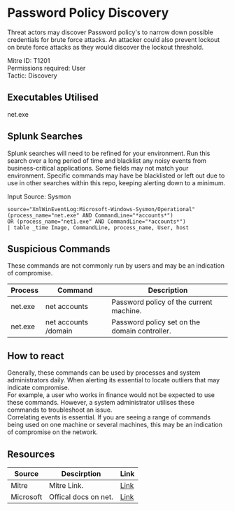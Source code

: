 # Password Policy Discovery
Threat actors may discover Password policy's to narrow down possible credentials for brute force attacks. An attacker could also prevent lockout on brute force attacks as they would discover the lockout threshold.

Mitre ID: T1201  
Permissions required: User  
Tactic: Discovery  

## Executables Utilised
net.exe

## Splunk Searches
Splunk searches will need to be refined for your environment. Run this search over a long period of time and blacklist any noisy events from business-critical applications. Some fields may not match your environment. Specific commands may have be blacklisted or left out due to use in other searches within this repo, keeping alerting down to a minimum.

Input Source: Sysmon
```
source="XmlWinEventLog:Microsoft-Windows-Sysmon/Operational"
(process_name="net.exe" AND CommandLine="*accounts*")
OR (process_name="net1.exe" AND CommandLine="*accounts*")
| table _time Image, CommandLine, process_name, User, host

```

## Suspicious Commands
These commands are not commonly run by users and may be an indication of compromise.

| Process  | Command | Description
| ------------- | ------------- | -------- | 
|net.exe|net accounts | Password policy of the current machine.|
|net.exe|net accounts /domain |Password policy set on the domain controller. |

## How to react
Generally, these commands can be used by processes and system administrators daily. When alerting its essential to locate outliers that may indicate compromise.  
For example, a user who works in finance would not be expected to use these commands. However, a system administrator utilises these commands to troubleshoot an issue.  
Correlating events is essential. If you are seeing a range of commands being used on one machine or several machines, this may be an indication of compromise on the network.  
## Resources

| Source | Descirption | Link | 
| --- | --- | --- |
|Mitre |Mitre Link. |[Link](https://attack.mitre.org/techniques/T1201/) |
| Microsoft  |Offical docs on net.  |   [Link](https://support.microsoft.com/en-gb/help/556003) |
